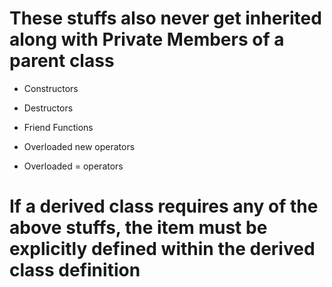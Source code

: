 # These stuffs also never get inherited along with Private Members of a parent class

- Constructors

- Destructors

- Friend Functions

- Overloaded new operators

- Overloaded = operators

# If a derived class requires any of the above stuffs, the item must be explicitly defined within the derived class definition